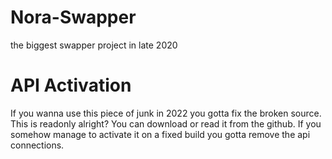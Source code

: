 # Nora-Swapper
the biggest swapper project in late 2020

# API Activation
If you wanna use this piece of junk in 2022 you gotta fix the broken source.
This is readonly alright? You can download or read it from the github.
If you somehow manage to activate it on a fixed build you gotta remove the api connections.
